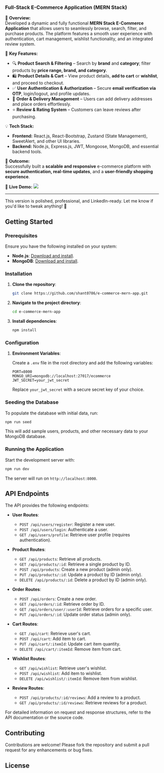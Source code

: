 

### **Full-Stack E-Commerce Application (MERN Stack)**  
🚀 **Overview:**  
Developed a dynamic and fully functional **MERN Stack E-Commerce Application** that allows users to seamlessly browse, search, filter, and purchase products. The platform features a smooth user experience with authentication, cart management, wishlist functionality, and an integrated review system.  

🔹 **Key Features:**  
- 🔍 **Product Search & Filtering** – Search by **brand** and **category**; filter products by **price range, brand, and category**.  
- 🛍️ **Product Details & Cart** – View product details, **add to cart** or **wishlist**, and proceed to checkout.  
- ✅ **User Authentication & Authorization** – Secure **email verification via OTP**, login/logout, and profile updates.  
- 🚚 **Order & Delivery Management** – Users can add delivery addresses and place orders effortlessly.  
- ⭐ **Review & Rating System** – Customers can leave reviews after purchasing.  

💡 **Tech Stack:**  
- **Frontend:** React.js, React-Bootstrap, Zustand (State Management), SweetAlert, and other UI libraries.  
- **Backend:** Node.js, Express.js, JWT, Mongoose, MongoDB, and essential backend tools.  

🎯 **Outcome:**  
Successfully built a **scalable and responsive** e-commerce platform with **secure authentication, real-time updates**, and a **user-friendly shopping experience**.  

🔗 **Live Demo:** *[<img src="https://github.com/al-rasels/techo-fullstack-mern-app/blob/main/Techo.png" >](https://techo-on-live-app.onrender.com)*  




---

This version is polished, professional, and LinkedIn-ready. Let me know if you'd like to tweak anything! 🚀

## Getting Started

### Prerequisites

Ensure you have the following installed on your system:

- **Node.js**: [Download and install](https://nodejs.org/).
- **MongoDB**: [Download and install](https://www.mongodb.com/try/download/community).

### Installation

1. **Clone the repository**:

   ```bash
   git clone https://github.com/shant0786/e-commerce-mern-app.git
   ```

2. **Navigate to the project directory**:

   ```bash
   cd e-commerce-mern-app
   ```

3. **Install dependencies**:

   ```bash
   npm install
   ```

### Configuration

1. **Environment Variables**:

   Create a `.env` file in the root directory and add the following variables:

   ```env
   PORT=8000
   MONGO_URI=mongodb://localhost:27017/ecommerce
   JWT_SECRET=your_jwt_secret
   ```

   Replace `your_jwt_secret` with a secure secret key of your choice.

### Seeding the Database

To populate the database with initial data, run:

```bash
npm run seed
```

This will add sample users, products, and other necessary data to your MongoDB database.

### Running the Application

Start the development server with:

```bash
npm run dev
```

The server will run on `http://localhost:8000`.

## API Endpoints

The API provides the following endpoints:

- **User Routes**:
  - `POST /api/users/register`: Register a new user.
  - `POST /api/users/login`: Authenticate a user.
  - `GET /api/users/profile`: Retrieve user profile (requires authentication).

- **Product Routes**:
  - `GET /api/products`: Retrieve all products.
  - `GET /api/products/:id`: Retrieve a single product by ID.
  - `POST /api/products`: Create a new product (admin only).
  - `PUT /api/products/:id`: Update a product by ID (admin only).
  - `DELETE /api/products/:id`: Delete a product by ID (admin only).

- **Order Routes**:
  - `POST /api/orders`: Create a new order.
  - `GET /api/orders/:id`: Retrieve order by ID.
  - `GET /api/orders/user/:userId`: Retrieve orders for a specific user.
  - `PUT /api/orders/:id`: Update order status (admin only).

- **Cart Routes**:
  - `GET /api/cart`: Retrieve user's cart.
  - `POST /api/cart`: Add item to cart.
  - `PUT /api/cart/:itemId`: Update cart item quantity.
  - `DELETE /api/cart/:itemId`: Remove item from cart.

- **Wishlist Routes**:
  - `GET /api/wishlist`: Retrieve user's wishlist.
  - `POST /api/wishlist`: Add item to wishlist.
  - `DELETE /api/wishlist/:itemId`: Remove item from wishlist.

- **Review Routes**:
  - `POST /api/products/:id/reviews`: Add a review to a product.
  - `GET /api/products/:id/reviews`: Retrieve reviews for a product.

For detailed information on request and response structures, refer to the API documentation or the source code.

## Contributing

Contributions are welcome! Please fork the repository and submit a pull request for any enhancements or bug fixes.

## License

